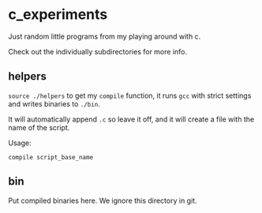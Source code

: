 c_experiments
=============

Just random little programs from my playing around with c.

Check out the individually subdirectories for more info.

helpers
-------

`source ./helpers` to get my `compile` function, it runs `gcc` with strict settings and writes binaries to `./bin`.

It will automatically append `.c` so leave it off, and it will create a file with the name of the script.

Usage:

`compile script_base_name`

bin
---

Put compiled binaries here. We ignore this directory in git.

